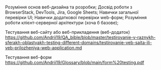 Розуміння основ веб-дизайна та розробки;
Досвід роботи з BrowserStack, DevTools, Jira, Google Sheets;
Навички загальної перевірки UI;
Навички додаткової перевірки web-форм;
Розуміння роботи клієнт-серверної архітектури (хоча б базове);


Тестування веб-сайту або веб-прикладення (веб-додаток)    https://github.com/Andrii19/QA_bible/blob/master/testirovanie-v-raznykh-sferakh-oblastyakh-testing-different-domains/testirovanie-veb-saita-ili-veb-prilozheniya-web-application.md



Тестування веб-форм  https://github.com/Andrii19/Glossary/blob/main/form%20testing.pdf
